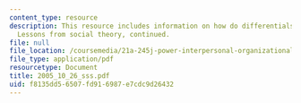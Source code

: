 ```yaml
---
content_type: resource
description: This resource includes information on how do differentials in power arise?
  Lessons from social theory, continued.
file: null
file_location: /coursemedia/21a-245j-power-interpersonal-organizational-and-global-dimensions-fall-2005/f8135dd56507fd916987e7cdc9d26432_2005_10_26_sss.pdf
file_type: application/pdf
resourcetype: Document
title: 2005_10_26_sss.pdf
uid: f8135dd5-6507-fd91-6987-e7cdc9d26432
---
```

